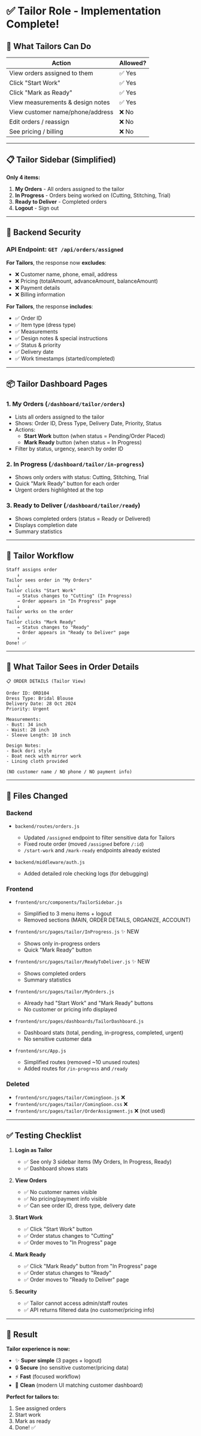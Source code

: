 # ✅ Tailor Role - Implementation Complete!

## 🎯 What Tailors Can Do

| Action | Allowed? |
|--------|----------|
| View orders assigned to them | ✅ Yes |
| Click "Start Work" | ✅ Yes |
| Click "Mark as Ready" | ✅ Yes |
| View measurements & design notes | ✅ Yes |
| View customer name/phone/address | ❌ No |
| Edit orders / reassign | ❌ No |
| See pricing / billing | ❌ No |

---

## 📋 Tailor Sidebar (Simplified)

**Only 4 items:**

1. **My Orders** - All orders assigned to the tailor
2. **In Progress** - Orders being worked on (Cutting, Stitching, Trial)
3. **Ready to Deliver** - Completed orders
4. **Logout** - Sign out

---

## 🔐 Backend Security

### API Endpoint: `GET /api/orders/assigned`

**For Tailors**, the response now **excludes**:
- ❌ Customer name, phone, email, address
- ❌ Pricing (totalAmount, advanceAmount, balanceAmount)
- ❌ Payment details
- ❌ Billing information

**For Tailors**, the response **includes**:
- ✅ Order ID
- ✅ Item type (dress type)
- ✅ Measurements
- ✅ Design notes & special instructions
- ✅ Status & priority
- ✅ Delivery date
- ✅ Work timestamps (started/completed)

---

## 📦 Tailor Dashboard Pages

### 1. **My Orders** (`/dashboard/tailor/orders`)
- Lists all orders assigned to the tailor
- Shows: Order ID, Dress Type, Delivery Date, Priority, Status
- Actions:
  - **Start Work** button (when status = Pending/Order Placed)
  - **Mark Ready** button (when status = In Progress)
- Filter by status, urgency, search by order ID

### 2. **In Progress** (`/dashboard/tailor/in-progress`)
- Shows only orders with status: Cutting, Stitching, Trial
- Quick "Mark Ready" button for each order
- Urgent orders highlighted at the top

### 3. **Ready to Deliver** (`/dashboard/tailor/ready`)
- Shows completed orders (status = Ready or Delivered)
- Displays completion date
- Summary statistics

---

## 🚀 Tailor Workflow

```
Staff assigns order
    ↓
Tailor sees order in "My Orders"
    ↓
Tailor clicks "Start Work"
    → Status changes to "Cutting" (In Progress)
    → Order appears in "In Progress" page
    ↓
Tailor works on the order
    ↓
Tailor clicks "Mark Ready"
    → Status changes to "Ready"
    → Order appears in "Ready to Deliver" page
    ↓
Done! ✅
```

---

## 📝 What Tailor Sees in Order Details

```
📋 ORDER DETAILS (Tailor View)

Order ID: ORD104
Dress Type: Bridal Blouse
Delivery Date: 28 Oct 2024
Priority: Urgent

Measurements:
- Bust: 34 inch
- Waist: 28 inch
- Sleeve Length: 10 inch

Design Notes:
- Back dori style
- Boat neck with mirror work
- Lining cloth provided

(NO customer name / NO phone / NO payment info)
```

---

## 🔧 Files Changed

### Backend
- `backend/routes/orders.js`
  - Updated `/assigned` endpoint to filter sensitive data for Tailors
  - Fixed route order (moved `/assigned` before `/:id`)
  - `/start-work` and `/mark-ready` endpoints already existed

- `backend/middleware/auth.js`
  - Added detailed role checking logs (for debugging)

### Frontend
- `frontend/src/components/TailorSidebar.js`
  - Simplified to 3 menu items + logout
  - Removed sections (MAIN, ORDER DETAILS, ORGANIZE, ACCOUNT)

- `frontend/src/pages/tailor/InProgress.js` ✨ NEW
  - Shows only in-progress orders
  - Quick "Mark Ready" button

- `frontend/src/pages/tailor/ReadyToDeliver.js` ✨ NEW
  - Shows completed orders
  - Summary statistics

- `frontend/src/pages/tailor/MyOrders.js`
  - Already had "Start Work" and "Mark Ready" buttons
  - No customer or pricing info displayed

- `frontend/src/pages/dashboards/TailorDashboard.js`
  - Dashboard stats (total, pending, in-progress, completed, urgent)
  - No sensitive customer data

- `frontend/src/App.js`
  - Simplified routes (removed ~10 unused routes)
  - Added routes for `/in-progress` and `/ready`

### Deleted
- `frontend/src/pages/tailor/ComingSoon.js` ❌
- `frontend/src/pages/tailor/ComingSoon.css` ❌
- `frontend/src/pages/tailor/OrderAssignment.js` ❌ (not used)

---

## ✅ Testing Checklist

1. **Login as Tailor**
   - ✅ See only 3 sidebar items (My Orders, In Progress, Ready)
   - ✅ Dashboard shows stats

2. **View Orders**
   - ✅ No customer names visible
   - ✅ No pricing/payment info visible
   - ✅ Can see order ID, dress type, delivery date

3. **Start Work**
   - ✅ Click "Start Work" button
   - ✅ Order status changes to "Cutting"
   - ✅ Order moves to "In Progress" page

4. **Mark Ready**
   - ✅ Click "Mark Ready" button from "In Progress" page
   - ✅ Order status changes to "Ready"
   - ✅ Order moves to "Ready to Deliver" page

5. **Security**
   - ✅ Tailor cannot access admin/staff routes
   - ✅ API returns filtered data (no customer/pricing info)

---

## 🎉 Result

**Tailor experience is now:**
- ✨ **Super simple** (3 pages + logout)
- 🔒 **Secure** (no sensitive customer/pricing data)
- ⚡ **Fast** (focused workflow)
- 📱 **Clean** (modern UI matching customer dashboard)

**Perfect for tailors to:**
1. See assigned orders
2. Start work
3. Mark as ready
4. Done! ✅

